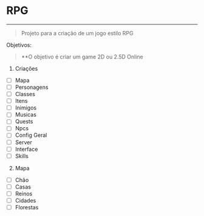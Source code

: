 # RPG

------------

> Projeto para a criação de um jogo estilo RPG

Objetivos:
> **O objetivo é criar um game 2D ou 2.5D Online

1.  Criações
 - [ ] Mapa
 - [ ] Personagens
 - [ ] Classes
 - [ ] Itens
 - [ ] Inimigos
 - [ ] Musicas
 - [ ] Quests
 - [ ] Npcs
 - [ ] Config Geral
 - [ ] Server
 - [ ] Interface
 - [ ] Skills

2. Mapa
 - [ ] Chão
 - [ ] Casas
 - [ ] Reinos
 - [ ] Cidades
 - [ ] Florestas
